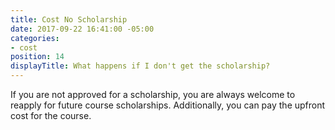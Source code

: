 ```yaml
---
title: Cost No Scholarship
date: 2017-09-22 16:41:00 -05:00
categories:
- cost
position: 14
displayTitle: What happens if I don't get the scholarship?
---
```


If you are not approved for a scholarship, you are always welcome to reapply for future course scholarships. Additionally, you can pay the upfront cost for the course.